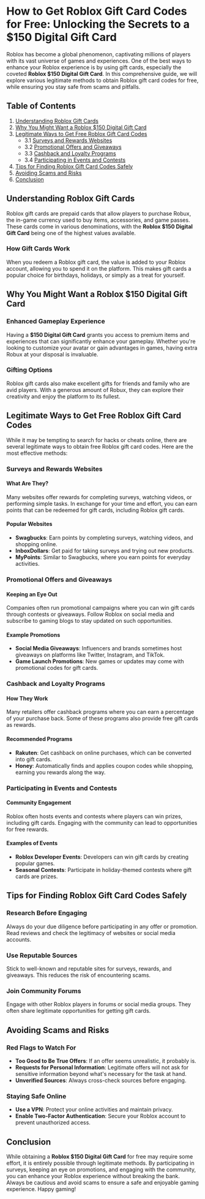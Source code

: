 # How to Get Roblox Gift Card Codes for Free: Unlocking the Secrets to a $150 Digital Gift Card

Roblox has become a global phenomenon, captivating millions of players with its vast universe of games and experiences. One of the best ways to enhance your Roblox experience is by using gift cards, especially the coveted **Roblox $150 Digital Gift Card**. In this comprehensive guide, we will explore various legitimate methods to obtain Roblox gift card codes for free, while ensuring you stay safe from scams and pitfalls.

## Table of Contents

1. [Understanding Roblox Gift Cards](#understanding-roblox-gift-cards)
2. [Why You Might Want a Roblox $150 Digital Gift Card](#why-you-might-want-a-roblox-150-digital-gift-card)
3. [Legitimate Ways to Get Free Roblox Gift Card Codes](#legitimate-ways-to-get-free-roblox-gift-card-codes)
   - 3.1 [Surveys and Rewards Websites](#surveys-and-rewards-websites)
   - 3.2 [Promotional Offers and Giveaways](#promotional-offers-and-giveaways)
   - 3.3 [Cashback and Loyalty Programs](#cashback-and-loyalty-programs)
   - 3.4 [Participating in Events and Contests](#participating-in-events-and-contests)
4. [Tips for Finding Roblox Gift Card Codes Safely](#tips-for-finding-roblox-gift-card-codes-safely)
5. [Avoiding Scams and Risks](#avoiding-scams-and-risks)
6. [Conclusion](#conclusion)

## Understanding Roblox Gift Cards

Roblox gift cards are prepaid cards that allow players to purchase Robux, the in-game currency used to buy items, accessories, and game passes. These cards come in various denominations, with the **Roblox $150 Digital Gift Card** being one of the highest values available. 

### How Gift Cards Work

When you redeem a Roblox gift card, the value is added to your Roblox account, allowing you to spend it on the platform. This makes gift cards a popular choice for birthdays, holidays, or simply as a treat for yourself.

## Why You Might Want a Roblox $150 Digital Gift Card

### Enhanced Gameplay Experience

Having a **$150 Digital Gift Card** grants you access to premium items and experiences that can significantly enhance your gameplay. Whether you're looking to customize your avatar or gain advantages in games, having extra Robux at your disposal is invaluable.

### Gifting Options

Roblox gift cards also make excellent gifts for friends and family who are avid players. With a generous amount of Robux, they can explore their creativity and enjoy the platform to its fullest.

## Legitimate Ways to Get Free Roblox Gift Card Codes

While it may be tempting to search for hacks or cheats online, there are several legitimate ways to obtain free Roblox gift card codes. Here are the most effective methods:

### Surveys and Rewards Websites

#### What Are They?

Many websites offer rewards for completing surveys, watching videos, or performing simple tasks. In exchange for your time and effort, you can earn points that can be redeemed for gift cards, including Roblox gift cards.

#### Popular Websites

- **Swagbucks**: Earn points by completing surveys, watching videos, and shopping online.
- **InboxDollars**: Get paid for taking surveys and trying out new products.
- **MyPoints**: Similar to Swagbucks, where you earn points for everyday activities.

### Promotional Offers and Giveaways

#### Keeping an Eye Out

Companies often run promotional campaigns where you can win gift cards through contests or giveaways. Follow Roblox on social media and subscribe to gaming blogs to stay updated on such opportunities.

#### Example Promotions

- **Social Media Giveaways**: Influencers and brands sometimes host giveaways on platforms like Twitter, Instagram, and TikTok.
- **Game Launch Promotions**: New games or updates may come with promotional codes for gift cards.

### Cashback and Loyalty Programs

#### How They Work

Many retailers offer cashback programs where you can earn a percentage of your purchase back. Some of these programs also provide free gift cards as rewards.

#### Recommended Programs

- **Rakuten**: Get cashback on online purchases, which can be converted into gift cards.
- **Honey**: Automatically finds and applies coupon codes while shopping, earning you rewards along the way.

### Participating in Events and Contests

#### Community Engagement

Roblox often hosts events and contests where players can win prizes, including gift cards. Engaging with the community can lead to opportunities for free rewards.

#### Examples of Events

- **Roblox Developer Events**: Developers can win gift cards by creating popular games.
- **Seasonal Contests**: Participate in holiday-themed contests where gift cards are prizes.

## Tips for Finding Roblox Gift Card Codes Safely

### Research Before Engaging

Always do your due diligence before participating in any offer or promotion. Read reviews and check the legitimacy of websites or social media accounts.

### Use Reputable Sources

Stick to well-known and reputable sites for surveys, rewards, and giveaways. This reduces the risk of encountering scams.

### Join Community Forums

Engage with other Roblox players in forums or social media groups. They often share legitimate opportunities for getting gift cards.

## Avoiding Scams and Risks

### Red Flags to Watch For

- **Too Good to Be True Offers**: If an offer seems unrealistic, it probably is.
- **Requests for Personal Information**: Legitimate offers will not ask for sensitive information beyond what's necessary for the task at hand.
- **Unverified Sources**: Always cross-check sources before engaging.

### Staying Safe Online

- **Use a VPN**: Protect your online activities and maintain privacy.
- **Enable Two-Factor Authentication**: Secure your Roblox account to prevent unauthorized access.

## Conclusion

While obtaining a **Roblox $150 Digital Gift Card** for free may require some effort, it is entirely possible through legitimate methods. By participating in surveys, keeping an eye on promotions, and engaging with the community, you can enhance your Roblox experience without breaking the bank. Always be cautious and avoid scams to ensure a safe and enjoyable gaming experience. Happy gaming!
